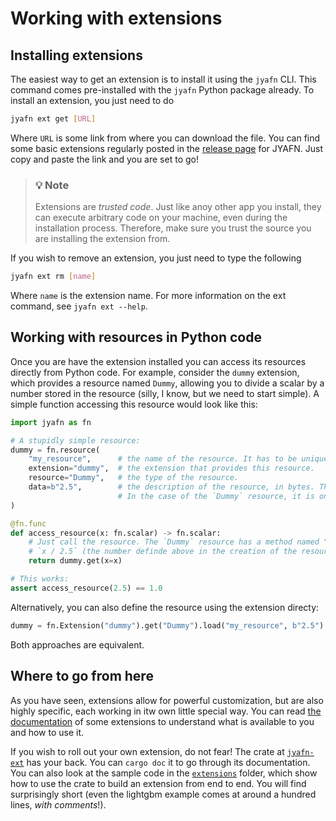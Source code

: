 # Working with extensions

## Installing extensions

The easiest way to get an extension is to install it using the `jyafn` CLI. This command comes pre-installed with the `jyafn` Python package already. To install an extension, you just need to do
```sh
jyafn ext get [URL]
```
Where `URL` is some link from where you can download the file. You can find some basic extensions regularly posted in the [release page](https://github.com/viodotcom/jyafn/releases/latest) for JYAFN. Just copy and paste the link and you are set to go!

>  ### 💡 Note
>  Extensions are _trusted code_. Just like anoy other app you install, they can execute arbitrary code on your machine, even during the installation process. Therefore, make sure you trust the source you are installing the extension from.
>

If you wish to remove an extension, you just need to type the following
```sh
jyafn ext rm [name]
```
Where `name` is the extension name. For more information on the ext command, see `jyafn ext --help`.


## Working with resources in Python code

Once you are have the extension installed you can access its resources directly from Python code. For example, consider the `dummy` extension, which provides a resource named `Dummy`, allowing you to divide a scalar by a number stored in the resource (silly, I know, but we need to start simple). A simple function accessing this resource would look like this:
```python
import jyafn as fn

# A stupidly simple resource:
dummy = fn.resource(
    "my_resource",      # the name of the resource. It has to be unique in a graph
    extension="dummy",  # the extension that provides this resource.
    resource="Dummy",   # the type of the resource.
    data=b"2.5",        # the description of the resource, in bytes. This is resource-specific.
                        # In the case of the `Dummy` resource, it is only a float.
)

@fn.func
def access_resource(x: fn.scalar) -> fn.scalar:
    # Just call the resource. The `Dummy` resource has a method named "get", which does
    # `x / 2.5` (the number definde above in the creation of the resource).
    return dummy.get(x=x)

# This works:
assert access_resource(2.5) == 1.0
```

Alternatively, you can also define the resource using the extension directy:
```python
dummy = fn.Extension("dummy").get("Dummy").load("my_resource", b"2.5")
```
Both approaches are equivalent.

## Where to go from here

As you have seen, extensions allow for powerful customization, but are also highly specific, each working in itw own little special way. You can read [the documentation](./extensions/index.md) of some extensions to understand what is available to you and how to use it.

If you wish to roll out your own extension, do not fear! The crate at [`jyafn-ext`](../jyafn-ext/) has your back. You can `cargo doc` it to go through its documentation. You can also look at the sample code in the [`extensions`](../jyafn-ext/extensions/) folder, which show how to use the crate to build an extension from end to end. You will find surprisingly short (even the lightgbm example comes at around a hundred lines, _with comments_!).
